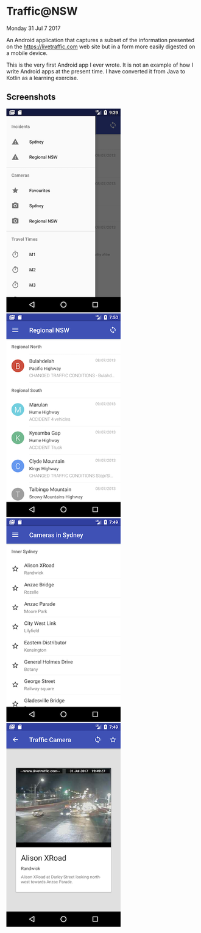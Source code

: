 # Traffic@NSW

Monday 31 Jul 7 2017

An Android application that captures a subset of the information presented on the 
https://livetraffic.com web site but in a form more easily digested on a mobile device.

This is the very first Android app I ever wrote. It is not an example of how I write Android apps
at the present time. I have converted it from Java to Kotlin as a learning exercise.

## Screenshots

 ![Navigation Drawer](/doc/navigation.png) ![Hazard List](/doc/hazard_list.png)
 ![Camera List](/doc/cameras.png) ![Camera Image](/doc/camera_image.png)